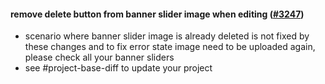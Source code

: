 #### remove delete button from banner slider image when editing ([#3247](https://github.com/shopsys/shopsys/pull/3247))

-   scenario where banner slider image is already deleted is not fixed by these changes and to fix error state image need to be uploaded again, please check all your banner sliders
-   see #project-base-diff to update your project
